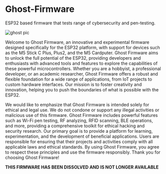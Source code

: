 







# Ghost-Firmware
ESP32 based firmware that tests range of cybersecurity and pen-testing.

![ghost pic](https://github.com/user-attachments/assets/9d8e83d5-49f0-43f6-a0d4-8b154a852d8d)


Welcome to Ghost Firmware, an innovative and experimental firmware designed specifically for the ESP32 platform, with support for devices such as the M5 Stick C Plus, Plus2, and the M5 Cardputer. Ghost Firmware aims to unlock the full potential of the ESP32, providing developers and enthusiasts with advanced tools and features to explore the capabilities of these powerful microcontrollers. Whether you are a hobbyist, a professional developer, or an academic researcher, Ghost Firmware offers a robust and flexible foundation for a wide range of applications, from IoT projects to custom hardware interfaces. Our mission is to foster creativity and innovation, helping you to push the boundaries of what is possible with the ESP32.

We would like to emphasize that Ghost Firmware is intended solely for ethical and legal use. We do not condone or support any illegal activities or malicious use of this firmware. Ghost Firmware includes powerful features such as Wi-Fi pen testing, RF analyzing, RFID scanning, BLE operations, and more, providing a comprehensive toolkit for ethical hacking and security research. Our primary goal is to provide a platform for learning, experimentation, and the development of beneficial applications. Users are responsible for ensuring that their projects and activities comply with all applicable laws and ethical standards. By using Ghost Firmware, you agree to respect these principles and use the firmware responsibly. Thank you for choosing Ghost Firmware!

**THIS FIRMWARE HAS BEEN DISSOLVED AND IS NOT LONGER AVAILABLE**
